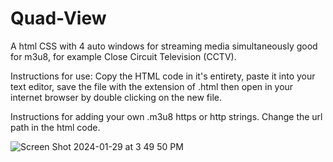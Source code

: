 # Quad-View
A html CSS with 4 auto windows for streaming media simultaneously good for m3u8, for example Close Circuit Television (CCTV).

Instructions for use:
Copy the HTML code in it's entirety, paste it into your text editor, save the file with the extension of .html then open in your internet browser by double clicking on the new file.  

Instructions for adding your own .m3u8 https or http strings.
Change the url path in the html code.


![Screen Shot 2024-01-29 at 3 49 50 PM](https://github.com/cgallup/Quad-View/assets/44879985/925a2379-a8f6-485f-a795-38476b9cc39a)
